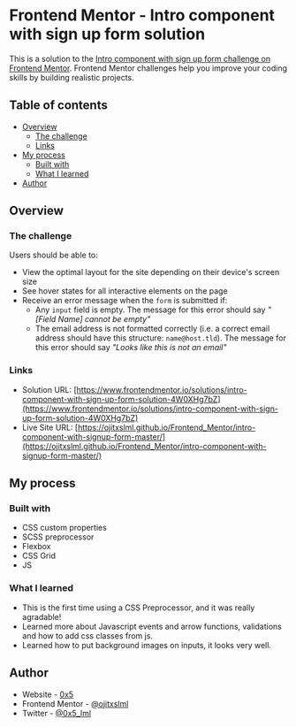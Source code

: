 # Frontend Mentor - Intro component with sign up form solution

This is a solution to the [Intro component with sign up form challenge on Frontend Mentor](https://www.frontendmentor.io/challenges/intro-component-with-signup-form-5cf91bd49edda32581d28fd1). Frontend Mentor challenges help you improve your coding skills by building realistic projects.

## Table of contents

- [Overview](#overview)
  - [The challenge](#the-challenge)
  - [Links](#links)
- [My process](#my-process)
  - [Built with](#built-with)
  - [What I learned](#what-i-learned)
- [Author](#author)

## Overview

### The challenge

Users should be able to:

- View the optimal layout for the site depending on their device's screen size
- See hover states for all interactive elements on the page
- Receive an error message when the `form` is submitted if:
  - Any `input` field is empty. The message for this error should say _"[Field Name] cannot be empty"_
  - The email address is not formatted correctly (i.e. a correct email address should have this structure: `name@host.tld`). The message for this error should say _"Looks like this is not an email"_

### Links

- Solution URL: [https://www.frontendmentor.io/solutions/intro-component-with-sign-up-form-solution-4W0XHg7bZ](https://www.frontendmentor.io/solutions/intro-component-with-sign-up-form-solution-4W0XHg7bZ)
- Live Site URL: [https://ojitxslml.github.io/Frontend_Mentor/intro-component-with-signup-form-master/](https://ojitxslml.github.io/Frontend_Mentor/intro-component-with-signup-form-master/)

## My process

### Built with

- CSS custom properties
- SCSS preprocessor
- Flexbox
- CSS Grid
- JS

### What I learned

- This is the first time using a CSS Preprocessor, and it was really agradable!
- Learned more about Javascript events and arrow functions, validations and how to add css classes from js.
- Learned how to put background images on inputs, it looks very well.

## Author

- Website - [0x5](https://www.0x5.cl)
- Frontend Mentor - [@ojitxslml](https://www.frontendmentor.io/profile/ojitxslml)
- Twitter - [@0x5_lml](https://www.twitter.com/0x5_lml)
